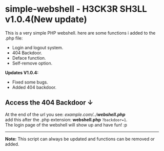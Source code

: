 # simple-webshell - H3CK3R SH3LL v1.0.4(New update)
This is a very simple PHP webshell. here are some
functions i added to the .php file:

* Login and logout system.
* 404 Backdoor.
* Deface function.
* Self-remove option.

**Updates V1.0.4:**

* Fixed some bugs.
* Added 404 backdoor.

## Access the 404 Backdoor ↓
At the end of the url you see: _example.com/../__webshell.php___ <br />
add this after the .php extension: __webshell.php__ `?backdoor=1`.<br />
The login page of the webshell will show up and have fun! :p
<hr />

**Note:** This script can always be updated and functions can be removed or added.
